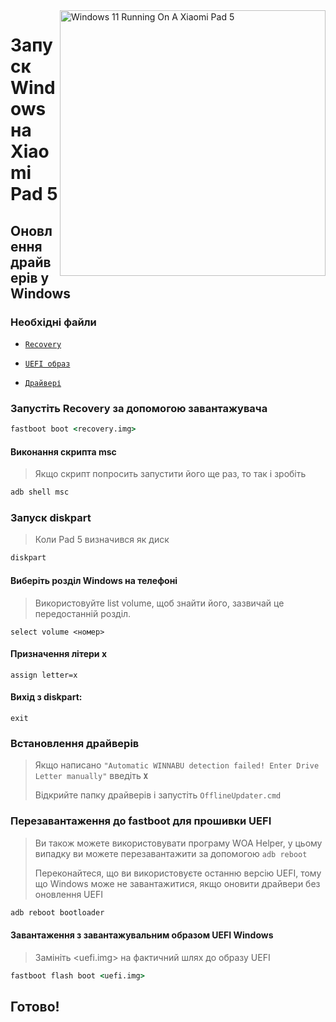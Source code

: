 <img align="right" src="https://raw.githubusercontent.com/erdilS/Port-Windows-11-Xiaomi-Pad-5/main/nabu.png" width="425" alt="Windows 11 Running On A Xiaomi Pad 5">

# Запуск Windows на Xiaomi Pad 5

## Оновлення драйверів у Windows

### Необхідні файли
- [```Recovery```](https://github.com/ArKT-7/twrp_device_xiaomi_nabu/releases/tag/mod-win)
  
- [```UEFI образ```](https://github.com/erdilS/Port-Windows-11-Xiaomi-Pad-5/releases/tag/UEFI)
  
- [```Драйвері```](https://github.com/map220v/MiPad5-Drivers/releases/latest)

### Запустіть Recovery за допомогою завантажувача
```cmd
fastboot boot <recovery.img>
````

#### Виконання скрипта msc
> Якщо скрипт попросить запустити його ще раз, то так і зробіть
```cmd
adb shell msc
````

### Запуск diskpart
> Коли Pad 5 визначився як диск
```cmd
diskpart
```

#### Виберіть розділ Windows на телефоні
> Використовуйте list volume, щоб знайти його, зазвичай це передостанній розділ.
```diskpart
select volume <номер>
````

#### Призначення літери x
```diskpart
assign letter=x
````

#### Вихід з diskpart:
```diskpart
exit
```

### Встановлення драйверів
> Якщо написано `"Automatic WINNABU detection failed! Enter Drive Letter manually"` введіть **`X`**
>
> Відкрийте папку драйверів і запустіть ```OfflineUpdater.cmd```


### Перезавантаження до fastboot для прошивки UEFI
> Ви також можете використовувати програму WOA Helper, у цьому випадку ви можете перезавантажити за допомогою ```adb reboot```
>
> Переконайтеся, що ви використовуєте останню версію UEFI, тому що Windows може не завантажитися, якщо оновити драйвери без оновлення UEFI
```cmd
adb reboot bootloader
```

#### Завантаження з завантажувальним образом UEFI Windows
> Замініть <uefi.img> на фактичний шлях до образу UEFI
```cmd
fastboot flash boot <uefi.img>
```

## Готово!

